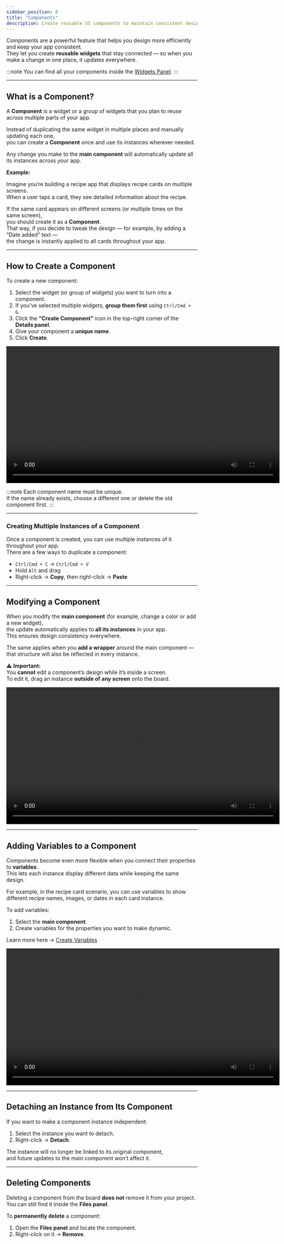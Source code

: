 ```yaml
---
sidebar_position: 8
title: "Components"
description: Create reusable UI components to maintain consistent design across your app.
---
```


Components are a powerful feature that helps you design more efficiently and keep your app consistent.  
They let you create **reusable widgets** that stay connected — so when you make a change in one place, it updates everywhere.

:::note
You can find all your components inside the [Widgets Panel](./widget-panel.md).
:::

---

## What is a Component?

A **Component** is a widget or a group of widgets that you plan to reuse across multiple parts of your app.

Instead of duplicating the same widget in multiple places and manually updating each one,  
you can create a **Component** once and use its instances wherever needed.

Any change you make to the **main component** will automatically update all its instances across your app.

**Example:**

Imagine you’re building a recipe app that displays recipe cards on multiple screens.  
When a user taps a card, they see detailed information about the recipe.

If the same card appears on different screens (or multiple times on the same screen),  
you should create it as a **Component**.  
That way, if you decide to tweak the design — for example, by adding a “Date added” text —  
the change is instantly applied to all cards throughout your app.

---

## How to Create a Component

To create a new component:

1. Select the widget (or group of widgets) you want to turn into a component.  
2. If you’ve selected multiple widgets, **group them first** using `Ctrl/Cmd + G`.  
3. Click the **“Create Component”** icon in the top-right corner of the **Details panel**.  
4. Give your component a **unique name**.  
5. Click **Create**.

<video controls width="720">
  <source src="/img/designer/Clipboard-20251002-103334-808.mp4" type="video/mp4" />
  Your browser does not support the video tag.
</video>

:::note
Each component name must be unique.  
If the name already exists, choose a different one or delete the old component first.
:::

---

### Creating Multiple Instances of a Component

Once a component is created, you can use multiple instances of it throughout your app.  
There are a few ways to duplicate a component:

- `Ctrl/Cmd + C` → `Ctrl/Cmd + V`  
- Hold `Alt` and drag  
- Right-click → **Copy**, then right-click → **Paste**

---

## Modifying a Component

When you modify the **main component** (for example, change a color or add a new widget),  
the update automatically applies to **all its instances** in your app.  
This ensures design consistency everywhere.

The same applies when you **add a wrapper** around the main component —  
that structure will also be reflected in every instance.

⚠️ **Important:**  
You **cannot** edit a component’s design while it’s inside a screen.  
To edit it, drag an instance **outside of any screen** onto the board.

<video controls width="720">
  <source src="/img/designer/Clipboard-20251002-104038-822.mp4" type="video/mp4" />
  Your browser does not support the video tag.
</video>

---

## Adding Variables to a Component

Components become even more flexible when you connect their properties to **variables**.  
This lets each instance display different data while keeping the same design.

For example, in the recipe card scenario, you can use variables to show different recipe names, images, or dates in each card instance.

To add variables:
1. Select the **main component**.  
2. Create variables for the properties you want to make dynamic.

Learn more here → [Create Variables](../vars-params-functions/create-variable.mdx)

<video controls width="720">
  <source src="/img/designer/Clipboard-20251002-104325-541.mp4" type="video/mp4" />
  Your browser does not support the video tag.
</video>

---

## Detaching an Instance from Its Component

If you want to make a component instance independent:

1. Select the instance you want to detach.  
2. Right-click → **Detach**.

The instance will no longer be linked to its original component,  
and future updates to the main component won’t affect it.

---

## Deleting Components

Deleting a component from the board **does not** remove it from your project.  
You can still find it inside the **Files panel**.

To **permanently delete** a component:

1. Open the **Files panel** and locate the component.  
2. Right-click on it → **Remove**.
